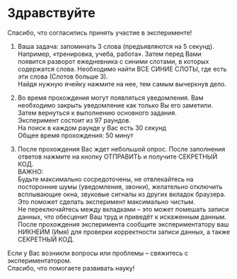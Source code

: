 # Здравствуйте

Спасибо, что согласились принять участие в эксперименте!

1. Ваша задача: запоминать 3 слова (предъявляются на 5 секунд). Например, «тренировка, учеба, работа». Затем перед Вами появится разворот ежедневника с синими слотами, в которых содержатся слова. Необходимо найти ВСЕ СИНИЕ СЛОТЫ, где есть эти слова (Слотов больше 3).  
Найдя нужную ячейку нажмите на нее, тем самым вычеркнув дело.

2. Во время прохождения могут появляться уведомления. Вам необходимо закрыть уведомление как только Вы его заметили. Затем вернуться к выполнению основного задания.  
Эксперимент состоит из 97 раундов.  
На поиск в каждом раунде у Вас есть 30 секунд  
Общее время прохождения: 50 минут  

3. После прохождения Вас ждет небольшой опрос. После заполнения ответов нажмите на кнопку ОТПРАВИТЬ и получите СЕКРЕТНЫЙ КОД.  
ВАЖНО:  
Будьте максимально сосредоточены, не отвлекайтесь на посторонние шумы (уведомления, звонки), желательно отключить всплывающие окна, звуковые сигналы из других вкладок браузера. Это поможет сделать эксперимент максимально чистым.  
Не переключайтесь между вкладками – это может помешать записи данных, что обесценит Ваш труд и приведёт к искаженным данным.  
После прохождения эксперимента сообщите экспериментатору ваш НИКНЕЙМ (Имя) для проверки корректности записи данных, а также СЕКРЕТНЫЙ КОД.  

Если у Вас возникли вопросы или проблемы – свяжитесь с экспериментатором.  
Спасибо, что помогаете развивать науку!
